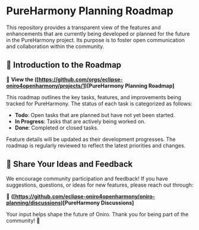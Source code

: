# PureHarmony Planning Roadmap  

This repository provides a transparent view of the features and enhancements that are currently being developed or planned for the future in the PureHarmony project. Its purpose is to foster open communication and collaboration within the community.  

## 📌 Introduction to the Roadmap  

🔗 **View the ([https://github.com/orgs/eclipse-oniro4openharmony/projects/1)[PureHarmony Planning Roadmap]**  

This roadmap outlines the key tasks, features, and improvements being tracked for PureHarmony. The status of each task is categorized as follows:  

- **Todo**: Open tasks that are planned but have not yet been started.  
- **In Progress**: Tasks that are actively being worked on.  
- **Done**: Completed or closed tasks.  

Feature details will be updated as their development progresses. The roadmap is regularly reviewed to reflect the latest priorities and changes.  

## 💬 Share Your Ideas and Feedback  

We encourage community participation and feedback! If you have suggestions, questions, or ideas for new features, please reach out through:  

📢 **([https://github.com/eclipse-oniro4openharmony/oniro-planning/discussions)[PureHarmony Discussions]**  

Your input helps shape the future of Oniro. Thank you for being part of the community! 🚀
